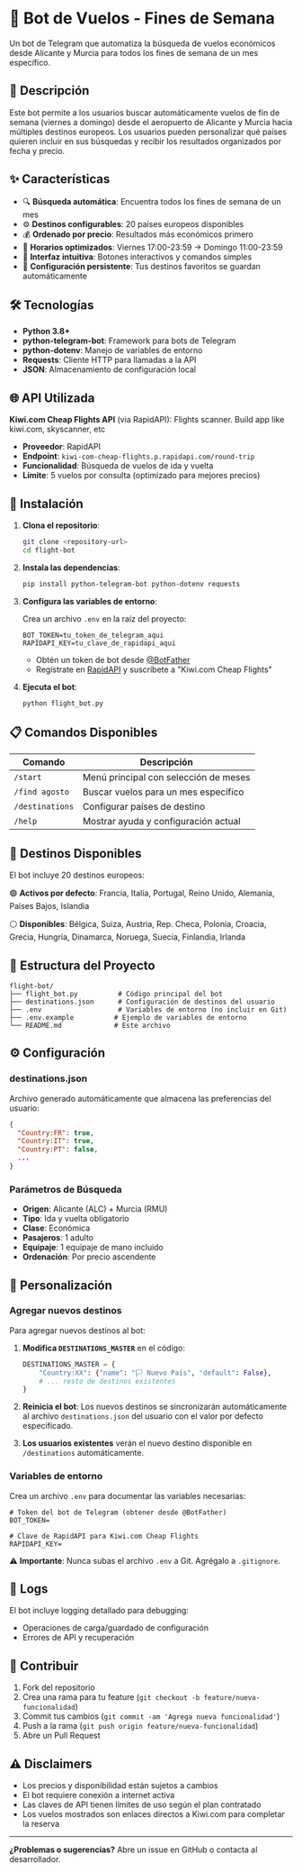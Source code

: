 # 🤖 Bot de Vuelos - Fines de Semana

Un bot de Telegram que automatiza la búsqueda de vuelos económicos desde Alicante y Murcia para todos los fines de semana de un mes específico.

## 📖 Descripción

Este bot permite a los usuarios buscar automáticamente vuelos de fin de semana (viernes a domingo) desde el aeropuerto de Alicante y Murcia hacia múltiples destinos europeos. Los usuarios pueden personalizar qué países quieren incluir en sus búsquedas y recibir los resultados organizados por fecha y precio.

## ✨ Características

- 🔍 **Búsqueda automática**: Encuentra todos los fines de semana de un mes
- ⚙️ **Destinos configurables**: 20 países europeos disponibles
- 💰 **Ordenado por precio**: Resultados más económicos primero
- 📅 **Horarios optimizados**: Viernes 17:00-23:59 → Domingo 11:00-23:59
- 🎯 **Interfaz intuitiva**: Botones interactivos y comandos simples
- 💾 **Configuración persistente**: Tus destinos favoritos se guardan automáticamente

## 🛠️ Tecnologías

- **Python 3.8+**
- **python-telegram-bot**: Framework para bots de Telegram
- **python-dotenv**: Manejo de variables de entorno
- **Requests**: Cliente HTTP para llamadas a la API
- **JSON**: Almacenamiento de configuración local

## 🌐 API Utilizada

**Kiwi.com Cheap Flights API** (via RapidAPI): Flights scanner. Build app like kiwi.com, skyscanner, etc

- **Proveedor**: RapidAPI
- **Endpoint**: `kiwi-com-cheap-flights.p.rapidapi.com/round-trip`
- **Funcionalidad**: Búsqueda de vuelos de ida y vuelta
- **Límite**: 5 vuelos por consulta (optimizado para mejores precios)

## 🚀 Instalación

1. **Clona el repositorio**:
   ```bash
   git clone <repository-url>
   cd flight-bot
   ```

2. **Instala las dependencias**:
   ```bash
   pip install python-telegram-bot python-dotenv requests
   ```

3. **Configura las variables de entorno**:
   
   Crea un archivo `.env` en la raíz del proyecto:
   ```env
   BOT_TOKEN=tu_token_de_telegram_aqui
   RAPIDAPI_KEY=tu_clave_de_rapidapi_aqui
   ```
   
   - Obtén un token de bot desde [@BotFather](https://t.me/botfather)
   - Regístrate en [RapidAPI](https://rapidapi.com) y suscríbete a "Kiwi.com Cheap Flights"

4. **Ejecuta el bot**:
   ```bash
   python flight_bot.py
   ```

## 📋 Comandos Disponibles

| Comando | Descripción |
|---------|-------------|
| `/start` | Menú principal con selección de meses |
| `/find agosto` | Buscar vuelos para un mes específico |
| `/destinations` | Configurar países de destino |
| `/help` | Mostrar ayuda y configuración actual |

## 🎯 Destinos Disponibles

El bot incluye 20 destinos europeos:

🟢 **Activos por defecto**: Francia, Italia, Portugal, Reino Unido, Alemania, Países Bajos, Islandia

⚪ **Disponibles**: Bélgica, Suiza, Austria, Rep. Checa, Polonia, Croacia, Grecia, Hungría, Dinamarca, Noruega, Suecia, Finlandia, Irlanda

## 📁 Estructura del Proyecto

```
flight-bot/
├── flight_bot.py          # Código principal del bot
├── destinations.json      # Configuración de destinos del usuario
├── .env                   # Variables de entorno (no incluir en Git)
├── .env.example          # Ejemplo de variables de entorno
└── README.md             # Este archivo
```

## ⚙️ Configuración

### destinations.json
Archivo generado automáticamente que almacena las preferencias del usuario:

```json
{
  "Country:FR": true,
  "Country:IT": true,
  "Country:PT": false,
  ...
}
```

### Parámetros de Búsqueda

- **Origen**: Alicante (ALC) + Murcia (RMU)
- **Tipo**: Ida y vuelta obligatorio
- **Clase**: Económica
- **Pasajeros**: 1 adulto
- **Equipaje**: 1 equipaje de mano incluido
- **Ordenación**: Por precio ascendente

## 🔧 Personalización

### Agregar nuevos destinos

Para agregar nuevos destinos al bot:

1. **Modifica `DESTINATIONS_MASTER`** en el código:
   ```python
   DESTINATIONS_MASTER = {
       "Country:XX": {"name": "🏳️ Nuevo País", "default": False},
       # ... resto de destinos existentes
   }
   ```

2. **Reinicia el bot**: Los nuevos destinos se sincronizarán automáticamente al archivo `destinations.json` del usuario con el valor por defecto especificado.

3. **Los usuarios existentes** verán el nuevo destino disponible en `/destinations` automáticamente.

### Variables de entorno

Crea un archivo `.env` para documentar las variables necesarias:
```env
# Token del bot de Telegram (obtener desde @BotFather)
BOT_TOKEN=

# Clave de RapidAPI para Kiwi.com Cheap Flights
RAPIDAPI_KEY=
```

⚠️ **Importante**: Nunca subas el archivo `.env` a Git. Agrégalo a `.gitignore`.

## 📝 Logs

El bot incluye logging detallado para debugging:
- Operaciones de carga/guardado de configuración
- Errores de API y recuperación

## 🤝 Contribuir

1. Fork del repositorio
2. Crea una rama para tu feature (`git checkout -b feature/nueva-funcionalidad`)
3. Commit tus cambios (`git commit -am 'Agrega nueva funcionalidad'`)
4. Push a la rama (`git push origin feature/nueva-funcionalidad`)
5. Abre un Pull Request

## ⚠️ Disclaimers

- Los precios y disponibilidad están sujetos a cambios
- El bot requiere conexión a internet activa
- Las claves de API tienen límites de uso según el plan contratado
- Los vuelos mostrados son enlaces directos a Kiwi.com para completar la reserva

---

**¿Problemas o sugerencias?** Abre un issue en GitHub o contacta al desarrollador.
